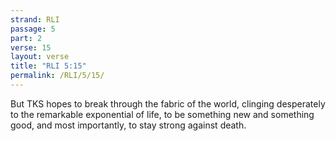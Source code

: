 ```yaml
---
strand: RLI
passage: 5
part: 2
verse: 15
layout: verse
title: "RLI 5:15"
permalink: /RLI/5/15/
---
```

But TKS hopes to break through the fabric of the world, clinging desperately to the remarkable exponential of life, to be something new and something good, and most importantly, to stay strong against death.
